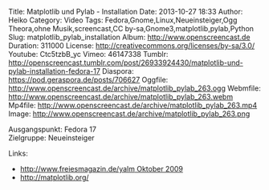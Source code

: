 Title: Matplotlib und Pylab - Installation
Date: 2013-10-27 18:33
Author: Heiko
Category: Video
Tags: Fedora,Gnome,Linux,Neueinsteiger,Ogg Theora,ohne Musik,screencast,CC by-sa,Gnome3,matplotlib,pylab,Python
Slug: matplotlib_pylab_installation
Album: http://www.openscreencast.de
Duration: 311000
License: http://creativecommons.org/licenses/by-sa/3.0/
Youtube: Ctc5tzbB_yc
Vimeo: 46147338
Tumblr: http://openscreencast.tumblr.com/post/26933924430/matplotlib-und-pylab-installation-fedora-17
Diaspora: https://pod.geraspora.de/posts/706627
Oggfile: http://www.openscreencast.de/archive/matplotlib_pylab_263.ogg
Webmfile: http://www.openscreencast.de/archive/matplotlib_pylab_263.webm
Mp4file: http://www.openscreencast.de/archive/matplotlib_pylab_263.mp4
Image: http://www.openscreencast.de/archive/matplotlib_pylab_263.png

Ausgangspunkt: Fedora 17  
Zielgruppe: Neueinsteiger  

Links:

  * [http://www.freiesmagazin.de/yalm Oktober 2009](http://www.freiesmagazin.de/yalm "Link zu freiesmagazin.de yalm" )
  * <http://matplotlib.org/>

